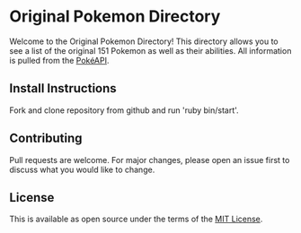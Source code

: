 # Original Pokemon Directory

Welcome to the Original Pokemon Directory! This directory allows you to see a list of the original 151 Pokemon as well as their abilities. All information is pulled from the [PokéAPI](https://pokeapi.co/docs/v2#info).

## Install Instructions

Fork and clone repository from github and run 'ruby bin/start'.

## Contributing

Pull requests are welcome. For major changes, please open an issue first to discuss what you would like to change.

## License

This is available as open source under the terms of the [MIT License](https://opensource.org/licenses/MIT).
